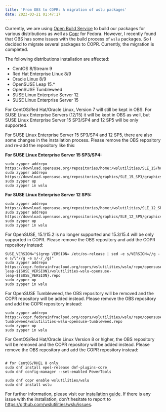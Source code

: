 ```yaml
---
title: 'From OBS to COPR: A migration of wslu packages'
date: 2023-03-21 01:47:17
---
```



Currently, we are using [Open Build Service](https://openbuildservice.org/) to build our packages for various distributions as well as [Copr](https://copr.fedorainfracloud.org/) for Fedora. However, I recently found that OBS has some issues with the build process of `wslu` packages. So I decided to migrate several packages to COPR. Currently, the migration is completed.

The following distributions installation are affected:
- CentOS 8/Stream 9
- Red Hat Enterprise Linux 8/9
- Oracle Linux 8/9
- OpenSUSE Leap 15.*
- OpenSUSE Tumbleweed
- SUSE Linux Enterprise Server 12
- SUSE Linux Enterprise Server 15

For CentOS/Red Hat/Oracle Linux, Version 7 will still be kept in OBS. For SUSE Linux Enterprise Servers (12/15) it will be kept in OBS as well, but SUSE Linux Enterprise Server 15 SP3/SP4 and 12 SP5 will be only supported.

For SUSE Linux Enterprise Server 15 SP3/SP4 and 12 SP5, there are also some changes in the installation process. Please remove the OBS repository and re-add the repository like this:

**For SUSE Linux Enterprise Server 15 SP3/SP4:**

```
sudo zypper addrepo https://download.opensuse.org/repositories/home:/wslutilities/SLE_15/home:wslutilities.repo
sudo zypper addrepo https://download.opensuse.org/repositories/graphics/SLE_15_SP3/graphics.repo
sudo zypper up
sudo zypper in wslu
```

**For SUSE Linux Enterprise Server 12 SP5:**

```
sudo zypper addrepo https://download.opensuse.org/repositories/home:/wslutilities/SLE_12_SP5/home:wslutilities.repo
sudo zypper addrepo https://download.opensuse.org/repositories/graphics/SLE_12_SP5/graphics.repo
sudo zypper up
sudo zypper in wslu
```


For OpenSUSE, 15.1/15.2 is no longer supported and 15.3/15.4 will be only supported in COPR. Please remove the OBS repository and add the COPR repository instead:

```
SUSE_VERSION="$(grep VERSION= /etc/os-release | sed -e s/VERSION=//g -e s/\"//g -e s/-/_/g)"
sudo zypper addrepo https://copr.fedorainfracloud.org/coprs/wslutilities/wslu/repo/opensuse-leap-${SUSE_VERSION}/wslutilities-wslu-opensuse-leap-${SUSE_VERSION}.repo
sudo zypper up
sudo zypper in wslu
```

For OpenSUSE Tumbleweed, the OBS repository will be removed and the COPR repository will be added instead. Please remove the OBS repository and add the COPR repository instead:

```
sudo zypper addrepo https://copr.fedorainfracloud.org/coprs/wslutilities/wslu/repo/opensuse-tumbleweed/wslutilities-wslu-opensuse-tumbleweed.repo
sudo zypper up
sudo zypper in wslu
```

For CentOS/Red Hat/Oracle Linux Version 8 or higher, the OBS repository will be removed and the COPR repository will be added instead. Please remove the OBS repository and add the COPR repository instead:

```

# for CentOS/RHEL 8 only
sudo dnf install epel-release dnf-plugins-core
sudo dnf config-manager --set-enabled PowerTools

sudo dnf copr enable wslutilities/wslu
sudo dnf install wslu
```

For further information, please visit our [installation guide](https://wslutiliti.es/wslu/install.html). If there is any issue with the installation, don't hesitate to report to <https://github.com/wslutilities/wslu/issues>.

